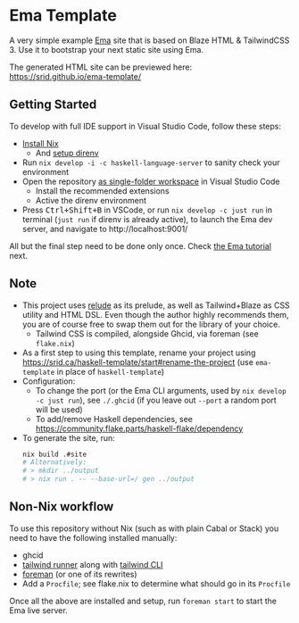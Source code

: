 # Ema Template

A very simple example [Ema](https://ema.srid.ca/) site that is based on Blaze HTML & TailwindCSS 3. Use it to bootstrap your next static site using Ema.

The generated HTML site can be previewed here: https://srid.github.io/ema-template/

## Getting Started

To develop with full IDE support in Visual Studio Code, follow these steps:

- [Install Nix](https://nixos.asia/en/install)
  - And [setup direnv](https://nixos.asia/en/direnv)
- Run `nix develop -i -c haskell-language-server` to sanity check your environment 
- Open the repository [as single-folder workspace](https://code.visualstudio.com/docs/editor/workspaces#_singlefolder-workspaces) in Visual Studio Code
    - Install the recommended extensions
    - Active the direnv environment
- Press <kbd>Ctrl+Shift+B</kbd> in VSCode, or run `nix develop -c just run` in terminal (`just run` if direnv is already active), to launch the Ema dev server, and navigate to http://localhost:9001/

All but the final step need to be done only once. Check [the Ema tutorial](https://ema.srid.ca/tutorial) next.

## Note

- This project uses [relude](https://github.com/kowainik/relude) as its prelude, as well as Tailwind+Blaze as CSS utility and HTML DSL. Even though the author highly recommends them, you are of course free to swap them out for the library of your choice.
  - Tailwind CSS is compiled, alongside Ghcid, via foreman (see `flake.nix`)
- As a first step to using this template, rename your project using https://srid.ca/haskell-template/start#rename-the-project (use `ema-template` in place of `haskell-template`)
- Configuration:
  - To change the port (or the Ema CLI arguments, used by `nix develop -c just run`), see `./.ghcid` (if you leave out `--port` a random port will be used)
  - To add/remove Haskell dependencies, see https://community.flake.parts/haskell-flake/dependency
- To generate the site, run:
  ```sh
  nix build .#site
  # Alternatively:
  # > mkdir ../output 
  # > nix run . -- --base-url=/ gen ../output
  ```

## Non-Nix workflow

To use this repository without Nix (such as with plain Cabal or Stack) you need to have the following installed manually:

- ghcid
- [tailwind runner](https://hackage.haskell.org/package/tailwind) along with [tailwind CLI](https://tailwindcss.com/docs/installation)
- [foreman](http://ddollar.github.io/foreman/) (or one of its rewrites)
- Add a `Procfile`; see flake.nix to determine what should go in its `Procfile`

Once all the above are installed and setup, run `foreman start` to start the Ema live server.
